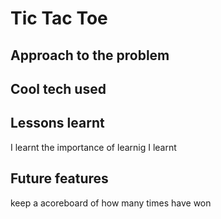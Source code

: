 # Tic Tac Toe


## Approach to the problem



## Cool tech used



## Lessons learnt
I learnt the importance of learnig
I learnt




## Future features
keep a acoreboard of how many times have won
